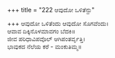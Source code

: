 +++
title = "222 ಆವುದೋ ಒಳಿತೆನ್ದು"

+++
ಆವುದೋ ಒಳಿತೆಂದು ಆವುದೋ ಸೊಗವೆಂದು।  
ಆವಾವ ದಿಕ್ಕಿನೊಳಮಾವಗಂ ಬೆದಕಿ॥  
ಜೀವ ಪರಿಧಾವಿಪವೊಲ್ ಆಗಿಪಂತರ್ವೃತ್ತಿ।  
ಭಾವುಕದ ನೆಲೆಯ ಕರೆ - ಮಂಕುತಿಮ್ಮ॥  
